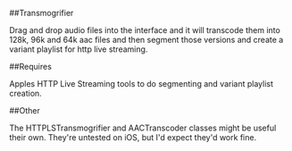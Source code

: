 ##Transmogrifier

Drag and drop audio files into the interface and it will transcode them into 128k, 96k and 64k aac files and then segment those versions and create a variant playlist for http live streaming.

##Requires

Apples HTTP Live Streaming tools to do segmenting and variant playlist creation.

##Other

The HTTPLSTransmogrifier and AACTranscoder classes might be useful their own. They're untested on iOS, but I'd expect they'd work fine.